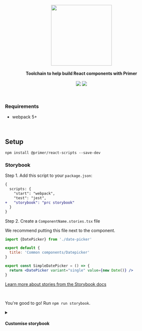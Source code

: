 <p align="center">
  <img src="https://octodex.github.com/images/manufacturetocat.png" height="200px"/>
  <br><br>
  <b>Toolchain to help build React components with Primer</b>
  <br><br>
  <img src="https://img.shields.io/badge/maturity-proof--of--concept-d85151?style=flat-square"/>
  <img src="https://img.shields.io/github/package-json/v/primer/react-scripts?style=flat-square"/>
</p>

&nbsp;

### Requirements

- webpack 5+

&nbsp;

## Setup

```
npm install @primer/react-scripts --save-dev
```

### Storybook

Step 1. Add this script to your `package.json`:

```diff
{
  scripts: {
    "start": "webpack",
    "test": "jest",
+   "storybook": "prc storybook"
  }
}
```

Step 2. Create a `ComponentName.stories.tsx` file

We recommend putting this file next to the component.

```jsx
import {DatePicker} from './date-picker'

export default {
  title: 'Common components/Datepicker'
}

export const SimpleDatePicker = () => {
  return <DatePicker variant="single" value={new Date()} />
}
```

[Learn more about stories from the Storybook docs](https://storybook.js.org/docs/react/get-started/whats-a-story)

&nbsp;

You're good to go! Run `npm run storybook`.


<details>
  <summary><h4>Customise storybook</h4></summary>

If you need to customize your storybook config, create `.storybook` directory in the root of your repository with the following files:

1. `main.js`

   ```js
   const defaultConfig = require('@primer/react-scripts/storybook/main');
   const { TsconfigPathsPlugin } = require('tsconfig-paths-webpack-plugin');

   module.exports = {
     // extend default config
     ...defaultConfig,

     // remember to include default properties while extending
     addons: [...defaultConfig.addons, 'storybook-addon-performance/register'],

     // need to customise webpack config because we use custom resolvers for helpers/util
     webpackFinal: (webpackConfig) => {
       webpackConfig.resolve.plugins = [new TsconfigPathsPlugin({ baseUrl: './src/client' })];
       return config;
     }
   };
   ```

2. `preview.js`
   ```js
   // step 1: export defaults
   export * from '@primer/react-scripts/storybook/preview';

   // (optional) step 2: customise and overwrite
   import { decorators } from '@primer/react-scripts/storybook/preview';
   import { withPerformance } from 'storybook-addon-performance';

   decorators.push(withPerformance);
   export { decorators };
   ```
</details>
